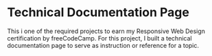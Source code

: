 # Technical Documentation Page

This i one of the required projects to earn my Responsive Web Design certification by freeCodeCamp.
For this project, I built a technical documentation page to serve as instruction or reference for a topic.
